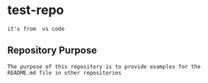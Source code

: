 # test-repo
    it's from  vs code 

## Repository Purpose
    The purpose of this repository is to provide examples for the README.md file in other repositories
